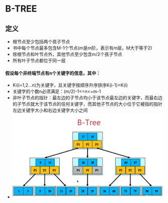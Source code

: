 # B-TREE

## 定义

* 根节点至少包括两个孩子节点
* 书中每个节点最多包含M-1个节点\(m是m阶，表示有m层，M大于等于2\)
* 除根节点和叶节点外，其他节点至少包含m/2个孩子节点
* 所有叶子节点都位于同一层

#### 假设每个非终端节点有n个关键字的信息，其中：

* Ki\(i=1,2...n\)为关键字，且关键字按顺序升序排序K\(i-1\)&lt;K\(i\)
* 关键字的个数n必须满足：\(m/2\)-1&lt;=n&lt;=m-1
* 非叶子节点的指针：最左边的子节点均小于该节点最左边的关键字，而最右边的子节点就大于该节点的任何关键字，而其他子节点的大小位于它被指的指针左边关键字大小和右边关键字大小之间
* ![](/B-TREE/1.png)



